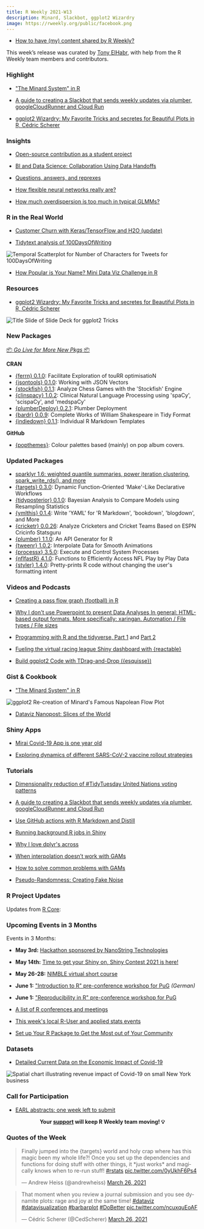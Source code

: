 ```yaml
---
title: R Weekly 2021-W13
description: Minard, Slackbot, ggplot2 Wizardry
image: https://rweekly.org/public/facebook.png
---
```



+ [How to have (my) content shared by R Weekly?](https://github.com/rweekly/rweekly.org#how-to-have-my-content-shared-by-r-weekly)

This week’s release was curated by [Tony ElHabr](https://twitter.com/TonyElHabr), with help from the R Weekly team members and contributors.

###  Highlight

+ ["The Minard System" in R](http://minard.schochastics.net/)

+ [A guide to creating a Slackbot that sends weekly updates via plumber, googleCloudRunner and Cloud Run](https://code.markedmondson.me/googleCloudRunner/articles/usecase-slackbot-google-analytics.html)

+ [ggplot2 Wizardry: My Favorite Tricks and secretes for Beautiful Plots in R, Cédric Scherer](https://www.cedricscherer.com/slides/useR2021.pdf)

### Insights

+ [Open-source contribution as a student project](http://www.citizen-statistician.org/2021/03/open-source-contribution-as-a-student-project/)

+ [BI and Data Science: Collaboration Using Data Handoffs](https://blog.rstudio.com/2021/03/25/bi-and-data-science-the-handoff/)

+ [Questions, answers, and reprexes](https://www.garrickadenbuie.com/blog/questions-answers-and-reprexes/)

+ [How flexible neural networks really are? ](https://eranraviv.com/flexible-neural-networks-really/)

+ [How much overdispersion is too much in typical GLMMs?](https://theoreticalecology.wordpress.com/2021/03/24/how-much-overdispersion-is-too-much-in-typical-glmms/)

### R in the Real World

+ [Customer Churn with Keras/TensorFlow and H2O (update)](https://shirinsplayground.netlify.app/2021/03/update_customer_churn/)

+ [Tidytext analysis of 100DaysOfWriting](https://www.martincadek.com/posts/2021-03-21-tidytext-analysis-of-100daysofwriting/)

![Temporal Scatterplot for Number of Characters for Tweets for 100DaysOfWriting](https://raw.githubusercontent.com/rweekly/image/master/2021/W13/100days.png)

+ [How Popular is Your Name? Mini Data Viz Challenge in R](https://towardsdatascience.com/how-popular-is-your-name-mini-data-viz-challenge-in-r-1dc31f6a22dc)

###  Resources

+ [ggplot2 Wizardry: My Favorite Tricks and secretes for Beautiful Plots in R, Cédric Scherer](https://www.cedricscherer.com/slides/useR2021.pdf)

![Title Slide of Slide Deck for ggplot2 Tricks](https://raw.githubusercontent.com/rweekly/image/master/2021/W13/ggplot2-wizardry.png)

###  New Packages

<p class="added-hostname"><a href="https://rweekly.org/live" target="_blank" class="externalLink">📦 <i>Go Live for More New Pkgs</i> 📦</a></p>

**CRAN**

+ [{ferrn} 0.1.0](https://github.com/huizezhang-sherry/ferrn): Facilitate Exploration of touRR optimisatioN
+ [{jsontools} 0.1.0](https://cran.r-project.org/package=jsontools): Working with JSON Vectors
+ [{stockfish} 0.1.1](https://cran.r-project.org/package=stockfish): Analyze Chess Games with the 'Stockfish' Engine
+ [{clinspacy} 1.0.2](https://cran.r-project.org/package=clinspacy): Clinical Natural Language Processing using 'spaCy', 'scispaCy', and 'medspaCy'
+ [{plumberDeploy} 0.2.1](https://cran.r-project.org/package=plumberDeploy): Plumber Deployment
+ [{bardr} 0.0.9](https://cran.r-project.org/package=bardr): Complete Works of William Shakespeare in Tidy Format
+ [{indiedown} 0.1.1](https://cran.r-project.org/package=indiedown): Individual R Markdown Templates

**GitHub**

+ [{popthemes}](https://github.com/johnmackintosh/popthemes): Colour palettes based (mainly) on pop album covers.

### Updated Packages

+ [sparklyr 1.6: weighted quantile summaries, power iteration clustering, spark_write_rds(), and more](https://blogs.rstudio.com/tensorflow/posts/2021-03-25-sparklyr-1.6.0-released)
+ [{targets} 0.3.0](https://cran.r-project.org/package=targets): Dynamic Function-Oriented 'Make'-Like Declarative Workflows
+ [{tidyposterior} 0.1.0](https://cran.r-project.org/package=tidyposterior): Bayesian Analysis to Compare Models using Resampling Statistics
+ [{ymlthis} 0.1.4](https://cran.r-project.org/package=ymlthis): Write 'YAML' for 'R Markdown', 'bookdown', 'blogdown', and More
+ [{cricketr} 0.0.26](https://cran.r-project.org/package=cricketr): Analyze Cricketers and Cricket Teams Based on ESPN Cricinfo Statsguru
+ [{plumber} 1.1.0](https://cran.r-project.org/package=plumber): An API Generator for R
+ [{tweenr} 1.0.2](https://cran.r-project.org/package=tweenr): Interpolate Data for Smooth Animations
+ [{processx} 3.5.0](https://cran.r-project.org/package=processx): Execute and Control System Processes
+ [{nflfastR} 4.1.0](https://cran.r-project.org/package=nflfastR): Functions to Efficiently Access NFL Play by Play Data
+ [{styler} 1.4.0](https://lorenzwalthert.netlify.com/post/styler-1-4-0/): Pretty-prints R code without changing the user's formatting intent

###  Videos and Podcasts

+ [Creating a pass flow graph (football) in R](https://www.youtube.com/watch?v=uOE2_UIRniE)

+ [Why I don't use Powerpoint to present Data Analyses
In general: HTML-based output formats. More specifically: xaringan.
Automation / File types / File sizes](https://youtu.be/qKU97mVs6nM)

+ [Programming with R and the tidyverse, Part 1](https://www.youtube.com/watch?v=W3e8qMBypSE) and [Part 2](https://www.youtube.com/watch?v=pcvWKVlRmwE)

+ [Fueling the virtual racing league Shiny dashboard with {reactable}](https://www.youtube.com/watch?v=Zxoa1XySaUE)

+ [Build ggplot2 Code with TDrag-and-Drop ({esquisse})](https://www.youtube.com/watch?v=6LV_p3Zi-LM)


### Gist & Cookbook

+ ["The Minard System" in R](http://minard.schochastics.net/)

![ggplot2 Re-creation of Minard's Famous Napolean Flow Plot](https://raw.githubusercontent.com/rweekly/image/master/2021/W13/minnard.png)

+ [Dataviz Nanopost: Slices of the World](https://www.tylermw.com/dataviz-nanopost-slices-of-the-world/)

### Shiny Apps

+ [Mirai Covid-19 App is one year old](https://mirai-solutions.ch/news/2021/03/24/one-year-covid19app/)

+ [Exploring dynamics of different SARS-CoV-2 vaccine rollout strategies](https://grenfelllab.shinyapps.io/sarscov2vaccine/)

###  Tutorials

+ [Dimensionality reduction of #TidyTuesday United Nations voting patterns](https://juliasilge.com/blog/un-voting/)

+ [A guide to creating a Slackbot that sends weekly updates via plumber, googleCloudRunner and Cloud Run](https://code.markedmondson.me/googleCloudRunner/articles/usecase-slackbot-google-analytics.html)

+ [Use GitHub actions with R Markdown and Distill](https://www.etiennebacher.com/posts/2021-03-19-use-github-actions-with-r-markdown-and-distill/)

+ [Running background R jobs in Shiny](https://jnolis.com/blog/shiny_background_processes/)

+ [Why I love dplyr's across](https://willhipson.netlify.app/post/dplyr_across/dplyr_across/)

+ [When interpolation doesn’t work with GAMs](http://www.seascapemodels.org/rstats/2021/03/27/GAMs-interpolation.html)

+ [How to solve common problems with GAMs](http://www.seascapemodels.org/rstats/2021/03/27/common-GAM-problems.html)

+ [Pseudo-Randomness: Creating Fake Noise](https://blog.ephorie.de/pseudo-randomness-creating-fake-noise)

<!--<div class="post-more-begin></div><div class="post-more-end"></div>-->

###  R Project Updates

Updates from [R Core](http://developer.r-project.org/blosxom.cgi/R-devel/NEWS):


###  Upcoming Events in 3 Months

Events in 3 Months:

+ **May 3rd:** [Hackathon sponsored by NanoString Technologies](http://r-posts.com/hackathon-sponsored-by-nanostring-technologies/)

+ **May 14th:** [Time to get your Shiny on, Shiny Contest 2021 is here!](https://blog.rstudio.com/2021/03/11/time-to-shiny/)

+ **May 26-28:** [NIMBLE virtual short course](https://r-nimble.org/nimble-virtual-short-course-may-26-28)

+ **June 1:** ["Introduction to R" pre-conference workshop for PuG](https://pug2021.de/en/pre-conference-workshops-2/) *(German)*

+ **June 1:** ["Reproducibility in R" pre-conference workshop for PuG](https://pug2021.de/en/pre-conference-workshops-2/)

+ [A list of R conferences and meetings](https://jumpingrivers.github.io/meetingsR/events.html)

+ [This week's local R-User and applied stats events](https://community.rstudio.com/c/irl)

+ [Set up Your R Package to Get the Most out of Your Community](https://ropensci.org/commcalls/apr2021-pkg-community/)

### Datasets

+ [Detailed Current Data on the Economic Impact of Covid-19](http://skranz.github.io//r/2021/03/22/tracktherecovery.html)

![Spatial chart illustrating revenue impact of Covid-19 on small New York business](https://raw.githubusercontent.com/rweekly/image/master/2021/W13/map_small_business_ny.png)

###  Call for Participation

+ [EARL abstracts: one week left to submit](https://www.mango-solutions.com/earl-abstracts-one-week-left-to-submit/)

<p class="hide-support added-hostname support-rweekly" style="text-align: center;font-weight: bold;">Your <a class="non-visited externalLink" href="https://www.patreon.com/rweekly" onclick="pas(this)">support</a> will keep R Weekly team moving! 💡</p>

###  Quotes of the Week

<blockquote class="twitter-tweet"><p lang="en" dir="ltr">Finally jumped into the {targets} world and holy crap where has this magic been my whole life?! Once you set up the dependencies and functions for doing stuff with other things, it *just works* and magically knows when to re-run stuff! <a href="https://twitter.com/hashtag/rstats?src=hash&amp;ref_src=twsrc%5Etfw">#rstats</a> <a href="https://t.co/0yUkhF6Ps4">pic.twitter.com/0yUkhF6Ps4</a></p>&mdash; Andrew Heiss (@andrewheiss) <a href="https://twitter.com/andrewheiss/status/1375305769697095680?ref_src=twsrc%5Etfw">March 26, 2021</a></blockquote> <script async src="https://platform.twitter.com/widgets.js" charset="utf-8"></script>

<blockquote class="twitter-tweet"><p lang="en" dir="ltr">That moment when you review a journal submission and you see dynamite plots: rage and joy at the same time! <a href="https://twitter.com/hashtag/dataviz?src=hash&amp;ref_src=twsrc%5Etfw">#dataviz</a> <a href="https://twitter.com/hashtag/datavisualization?src=hash&amp;ref_src=twsrc%5Etfw">#datavisualization</a> <a href="https://twitter.com/hashtag/barbarplot?src=hash&amp;ref_src=twsrc%5Etfw">#barbarplot</a> <a href="https://twitter.com/hashtag/DoBetter?src=hash&amp;ref_src=twsrc%5Etfw">#DoBetter</a> <a href="https://t.co/ncuxquEoAF">pic.twitter.com/ncuxquEoAF</a></p>&mdash; Cédric Scherer (@CedScherer) <a href="https://twitter.com/CedScherer/status/1375438100298674179?ref_src=twsrc%5Etfw">March 26, 2021</a></blockquote> <script async src="https://platform.twitter.com/widgets.js" charset="utf-8"></script>
